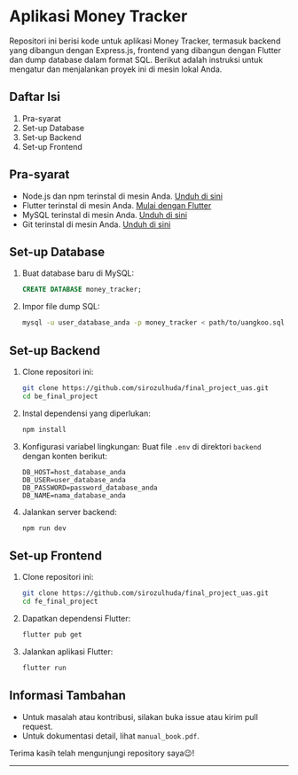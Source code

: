 # Aplikasi Money Tracker

Repositori ini berisi kode untuk aplikasi Money Tracker, termasuk backend yang dibangun dengan Express.js, frontend yang dibangun dengan Flutter dan dump database dalam format SQL. Berikut adalah instruksi untuk mengatur dan menjalankan proyek ini di mesin lokal Anda.

## Daftar Isi
1. Pra-syarat
2. Set-up Database
3. Set-up Backend
4. Set-up Frontend



## Pra-syarat
- Node.js dan npm terinstal di mesin Anda. [Unduh di sini](https://nodejs.org/)
- Flutter terinstal di mesin Anda. [Mulai dengan Flutter](https://flutter.dev/docs/get-started/install)
- MySQL terinstal di mesin Anda. [Unduh di sini](https://www.mysql.com/downloads/)
- Git terinstal di mesin Anda. [Unduh di sini](https://git-scm.com/)

## Set-up Database
1. Buat database baru di MySQL:
    ```sql
    CREATE DATABASE money_tracker;
    ```

2. Impor file dump SQL:
    ```bash
    mysql -u user_database_anda -p money_tracker < path/to/uangkoo.sql
    ```


## Set-up Backend
1. Clone repositori ini:
   ```bash
   git clone https://github.com/sirozulhuda/final_project_uas.git
   cd be_final_project
    ```

2. Instal dependensi yang diperlukan:
    ```bash
    npm install
    ```

3. Konfigurasi variabel lingkungan:
    Buat file `.env` di direktori `backend` dengan konten berikut:
    ```plaintext
    DB_HOST=host_database_anda
    DB_USER=user_database_anda
    DB_PASSWORD=password_database_anda
    DB_NAME=nama_database_anda
    ```

4. Jalankan server backend:
    ```bash
    npm run dev
    ```

## Set-up Frontend
1. Clone repositori ini:
   ```bash
   git clone https://github.com/sirozulhuda/final_project_uas.git
   cd fe_final_project
    ```

3. Dapatkan dependensi Flutter:
    ```bash
    flutter pub get
    ```

4. Jalankan aplikasi Flutter:
    ```bash
    flutter run
    ```



## Informasi Tambahan
- Untuk masalah atau kontribusi, silakan buka issue atau kirim pull request.
- Untuk dokumentasi detail, lihat `manual_book.pdf`.

Terima kasih telah mengunjungi repository saya😉!

---
